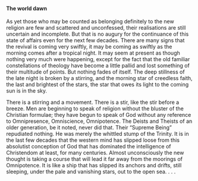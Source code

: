 #### The world dawn

As yet those who may be counted as belonging definitely to the new
religion are few and scattered and unconfessed, their realisations are
still uncertain and incomplete. But that is no augury for the
continuance of this state of affairs even for the next few decades.
There are many signs that the revival is coming very swiftly, it may be
coming as swiftly as the morning comes after a tropical night. It may
seem at present as though nothing very much were happening, except for
the fact that the old familiar constellations of theology have become a
little pallid and lost something of their multitude of points. But
nothing fades of itself. The deep stillness of the late night is broken
by a stirring, and the morning star of creedless faith, the last and
brightest of the stars, the star that owes its light to the coming sun
is in the sky.

There is a stirring and a movement. There is a stir, like the stir
before a breeze. Men are beginning to speak of religion without the
bluster of the Christian formulae; they have begun to speak of God
without any reference to Omnipresence, Omniscience, Omnipotence. The
Deists and Theists of an older generation, be it noted, never did that.
Their “Supreme Being” repudiated nothing. He was merely the whittled
stump of the Trinity. It is in the last few decades that the western
mind has slipped loose from this absolutist conception of God that has
dominated the intelligence of Christendom at least, for many centuries.
Almost unconsciously the new thought is taking a course that will lead
it far away from the moorings of Omnipotence. It is like a ship that has
slipped its anchors and drifts, still sleeping, under the pale and
vanishing stars, out to the open sea. . . .
